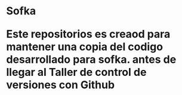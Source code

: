 <h1>Sofka<k1>

<br>

<p>Este repositorios es creaod para mantener una copia del codigo desarrollado para sofka. antes de llegar al <b>Taller de control de versiones con Github
</b></p>
